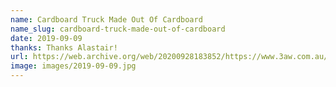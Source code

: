 ```yaml
---
name: Cardboard Truck Made Out Of Cardboard
name_slug: cardboard-truck-made-out-of-cardboard
date: 2019-09-09
thanks: Thanks Alastair!
url: https://web.archive.org/web/20200928183852/https://www.3aw.com.au/truck-stuck-under-the-montague-street-bridge/
image: images/2019-09-09.jpg
---
```

